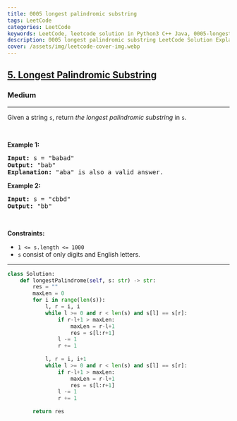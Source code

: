 ```yaml
---
title: 0005 longest palindromic substring
tags: LeetCode
categories: LeetCode
keywords: LeetCode, leetcode solution in Python3 C++ Java, 0005-longest-palindromic-substring solution
description: 0005 longest palindromic substring LeetCode Solution Explained
cover: /assets/img/leetcode-cover-img.webp
---
```



<h2><a href="https://leetcode.com/problems/longest-palindromic-substring/">5. Longest Palindromic Substring</a></h2><h3>Medium</h3><hr><div><p>Given a string <code>s</code>, return <em>the longest</em> <span data-keyword="palindromic-string"><em>palindromic</em></span> <span data-keyword="substring-nonempty"><em>substring</em></span> in <code>s</code>.</p>

<p>&nbsp;</p>
<p><strong class="example">Example 1:</strong></p>

<pre><strong>Input:</strong> s = "babad"
<strong>Output:</strong> "bab"
<strong>Explanation:</strong> "aba" is also a valid answer.
</pre>

<p><strong class="example">Example 2:</strong></p>

<pre><strong>Input:</strong> s = "cbbd"
<strong>Output:</strong> "bb"
</pre>

<p>&nbsp;</p>
<p><strong>Constraints:</strong></p>

<ul>
	<li><code>1 &lt;= s.length &lt;= 1000</code></li>
	<li><code>s</code> consist of only digits and English letters.</li>
</ul>
</div>

---




```python
class Solution:
    def longestPalindrome(self, s: str) -> str:
        res = ""
        maxLen = 0
        for i in range(len(s)):
            l, r = i, i
            while l >= 0 and r < len(s) and s[l] == s[r]:
                if r-l+1 > maxLen:
                    maxLen = r-l+1
                    res = s[l:r+1]
                l -= 1
                r += 1
            
            l, r = i, i+1
            while l >= 0 and r < len(s) and s[l] == s[r]:
                if r-l+1 > maxLen:
                    maxLen = r-l+1
                    res = s[l:r+1]
                l -= 1
                r += 1
        
        return res
```
